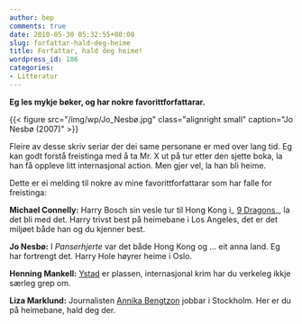```yaml
---
author: bep
comments: true
date: 2010-05-30 05:32:55+00:00
slug: forfattar-hald-deg-heime
title: Forfattar, hald deg heime!
wordpress_id: 186
categories:
- Litteratur
---
```



**Eg les mykje bøker, og har nokre favorittforfattarar.**

<!--more-->

{{< figure src="/img/wp/Jo_Nesbø.jpg" class="alignright small" caption="Jo Nesbø (2007)" >}}


Fleire av desse skriv seriar der dei same personane er med over lang tid. Eg kan godt forstå freistinga med å ta Mr. X ut på tur etter den sjette boka, la han få oppleve litt internasjonal action. Men gjer vel, la han bli heime.

Dette er ei melding til nokre av mine favorittforfattarar som har falle for freistinga:

**Michael Connelly:** Harry Bosch sin vesle tur til Hong Kong i_ [9 Dragons](http://en.wikipedia.org/wiki/9_Dragons_%28novel%29)_, la det bli med det. Harry trivst best på heimebane i Los Angeles, det er det miljøet både han og du kjenner best.

**Jo Nesbø:** I _Panserhjerte_ var det både Hong Kong og ... eit anna land. Eg har fortrengt det. Harry Hole høyrer heime i Oslo.

**Henning Mankell:** [Ystad](http://www.ystad.se/) er plassen, internasjonal krim har du verkeleg ikkje særleg grep om.

**Liza Marklund:** Journalisten [Annika Bengtzon](http://sv.wikipedia.org/wiki/Annika_Bengtzon) jobbar i Stockholm. Her er du på heimebane, hald deg der.
